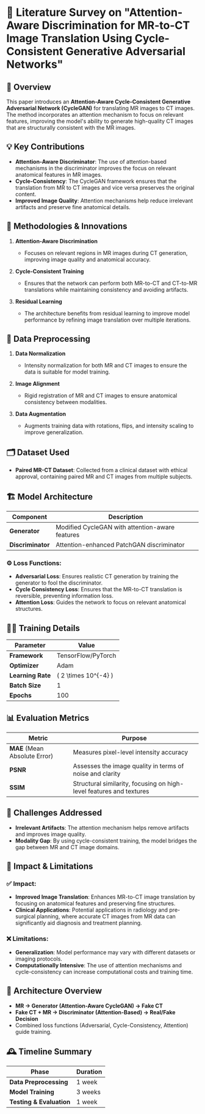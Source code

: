 # 📄 Literature Survey on "Attention-Aware Discrimination for MR-to-CT Image Translation Using Cycle-Consistent Generative Adversarial Networks"

## 🎯 Overview
This paper introduces an **Attention-Aware Cycle-Consistent Generative Adversarial Network (CycleGAN)** for translating MR images to CT images. The method incorporates an attention mechanism to focus on relevant features, improving the model's ability to generate high-quality CT images that are structurally consistent with the MR images.

## 💡 Key Contributions
- **Attention-Aware Discriminator**: The use of attention-based mechanisms in the discriminator improves the focus on relevant anatomical features in MR images.
- **Cycle-Consistency**: The CycleGAN framework ensures that the translation from MR to CT images and vice versa preserves the original content.
- **Improved Image Quality**: Attention mechanisms help reduce irrelevant artifacts and preserve fine anatomical details.

## 🧠 Methodologies & Innovations
1. **Attention-Aware Discrimination**  
   - Focuses on relevant regions in MR images during CT generation, improving image quality and anatomical accuracy.
   
2. **Cycle-Consistent Training**  
   - Ensures that the network can perform both MR-to-CT and CT-to-MR translations while maintaining consistency and avoiding artifacts.

3. **Residual Learning**  
   - The architecture benefits from residual learning to improve model performance by refining image translation over multiple iterations.

## 🧪 Data Preprocessing
1. **Data Normalization**  
   - Intensity normalization for both MR and CT images to ensure the data is suitable for model training.
   
2. **Image Alignment**  
   - Rigid registration of MR and CT images to ensure anatomical consistency between modalities.

3. **Data Augmentation**  
   - Augments training data with rotations, flips, and intensity scaling to improve generalization.

## 🗂️ Dataset Used
- **Paired MR-CT Dataset**: Collected from a clinical dataset with ethical approval, containing paired MR and CT images from multiple subjects.

## 🏗️ Model Architecture
| Component          | Description                                 |
|--------------------|---------------------------------------------|
| **Generator**      | Modified CycleGAN with attention-aware features |
| **Discriminator**  | Attention-enhanced PatchGAN discriminator    |

### ⚙️ Loss Functions:
- **Adversarial Loss**: Ensures realistic CT generation by training the generator to fool the discriminator.
- **Cycle Consistency Loss**: Ensures that the MR-to-CT translation is reversible, preventing information loss.
- **Attention Loss**: Guides the network to focus on relevant anatomical structures.

## 🏋️‍♂️ Training Details
| Parameter        | Value               |
|------------------|---------------------|
| **Framework**    | TensorFlow/PyTorch  |
| **Optimizer**    | Adam                |
| **Learning Rate**| \( 2 \times 10^{-4} \) |
| **Batch Size**   | 1                   |
| **Epochs**       | 100                 |

## 📊 Evaluation Metrics
| Metric | Purpose                           |
|--------|-----------------------------------|
| **MAE** (Mean Absolute Error) | Measures pixel-level intensity accuracy         |
| **PSNR** | Assesses the image quality in terms of noise and clarity   |
| **SSIM** | Structural similarity, focusing on high-level features and textures |

## 🧩 Challenges Addressed
- **Irrelevant Artifacts**: The attention mechanism helps remove artifacts and improves image quality.
- **Modality Gap**: By using cycle-consistent training, the model bridges the gap between MR and CT image domains.

## 📌 Impact & Limitations
### ✅ Impact:
- **Improved Image Translation**: Enhances MR-to-CT image translation by focusing on anatomical features and preserving fine structures.
- **Clinical Applications**: Potential applications in radiology and pre-surgical planning, where accurate CT images from MR data can significantly aid diagnosis and treatment planning.

### ❌ Limitations:
- **Generalization**: Model performance may vary with different datasets or imaging protocols.
- **Computationally Intensive**: The use of attention mechanisms and cycle-consistency can increase computational costs and training time.

## 🧬 Architecture Overview
- **MR → Generator (Attention-Aware CycleGAN) → Fake CT**
- **Fake CT + MR → Discriminator (Attention-Based) → Real/Fake Decision**
- Combined loss functions (Adversarial, Cycle-Consistency, Attention) guide training.

## 🕰️ Timeline Summary
| Phase               | Duration |
|---------------------|----------|
| **Data Preprocessing** | 1 week  |
| **Model Training**     | 3 weeks |
| **Testing & Evaluation**| 1 week  |
